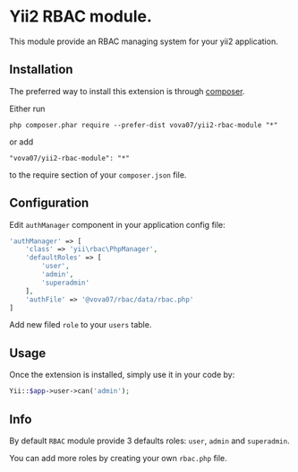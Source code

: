 Yii2 RBAC module.
==================
This module provide an RBAC managing system for your yii2 application.

Installation
------------

The preferred way to install this extension is through [composer](http://getcomposer.org/download/).

Either run

```
php composer.phar require --prefer-dist vova07/yii2-rbac-module "*"
```

or add

```
"vova07/yii2-rbac-module": "*"
```

to the require section of your `composer.json` file.

Configuration
-------------

Edit `authManager` component in your application config file:

```php
'authManager' => [
    'class' => 'yii\rbac\PhpManager',
    'defaultRoles' => [
        'user',
        'admin',
        'superadmin'
    ],
    'authFile' => '@vova07/rbac/data/rbac.php'
]
```

Add new filed `role` to your `users` table.

Usage
-----

Once the extension is installed, simply use it in your code by:

```php
Yii::$app->user->can('admin');
```

Info
----

By default `RBAC` module provide 3 defaults roles: `user`, `admin` and `superadmin`.

You can add more roles by creating your own `rbac.php` file.